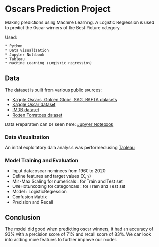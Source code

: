 # Oscars Prediction Project

Making predictions using Machine Learning. A Logistic Regression is used to predict the Oscar winners of the Best Picture category.

Used:

	* Python
	* Data visualization
	* Jupyter Notebook
	* Tableau
	* Machine Learning (Logistic Regression)
  
 ## Data
 The dataset is built from various public sources:
  * [Kaggle Oscars, Golden Globe, SAG, BAFTA datasets](https://www.kaggle.com/datasets/unanimad)
  * [Kaggle Oscar dataset](https://www.kaggle.com/datasets/matevaradi/oscar-prediction-dataset)
  * [IMDB dataset](https://www.imdb.com/interfaces/)
  * [Rotten Tomatoes dataset](https://www.kaggle.com/datasets/stefanoleone992/rotten-tomatoes-movies-and-critic-reviews-dataset)
 
 Data Preparation can be seen here: [Jupyter Notebook](https://github.com/seyesij/oscars_prediction_project/blob/main/data_preparation.ipynb)
 
### Data Visualization
An initial exploratory data analysis was performed using [Tableau](https://public.tableau.com/app/profile/adeseye.sijuwade/viz/OscarPredictionsAnalysis/Oscars_Prediction_Project)

### Model Training and Evaluation
- Input data: oscar nominees from 1960 to 2020 
- Define features and target values (X, y)
- Min-Max Scaling for numericals : for Train and Test set
- OneHotEncoding for categoricals : for Train and Test set
- Model : LogisticRegression
- Confusion Matrix
- Precision and Recall

## Conclusion
The model did good when predicting oscar winners, it had an accuracy of 93% with a precision score of 71% and recall score of 83%. We can look into adding more features to further improve our model.



 
 
